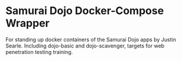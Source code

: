 # Samurai Dojo Docker-Compose Wrapper

For standing up docker containers of the Samurai Dojo apps by Justin Searle.
Including dojo-basic and dojo-scavenger, targets for web penetration testing training.
